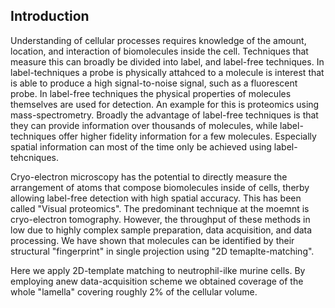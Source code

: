 ## Introduction

Understanding of cellular processes requires knowledge of the amount, location, and interaction of biomolecules inside the cell. Techniques that measure this can broadly be divided into label, and label-free techniques. In label-techniques a probe is physically attahced to a molecule is interest that is able to produce a high signal-to-noise signal, such as a fluorescent probe. In label-free techniques the physical properties of molecules themselves are used for detection. An example for this is proteomics using mass-spectrometry. Broadly the advantage of label-free techniques is that they can provide information over thousands of molecules, while label-techniques offer higher fidelity information for a few molecules. Especially spatial information can most of the time only be achieved using label-tehcniques. 

Cryo-electron microscopy has the potential to directly measure the arrangement of atoms that compose biomolecules inside of cells, therby allowing label-free detection with high spatial accuracy. This has been called "Visual proteomics". The predominant technique at the moemnt is cryo-electron tomography. However, the throughput of these methods in low due to highly complex sample preparation, data acquisition, and data processing. We have shown that molecules can be identified by their structural "fingerprint" in single projection using "2D temaplte-matching".

Here we apply 2D-template matching to neutrophil-ilke murine cells. By employing anew data-acquisition scheme we obtained coverage of the whole "lamella" covering roughly 2% of the cellular volume. 